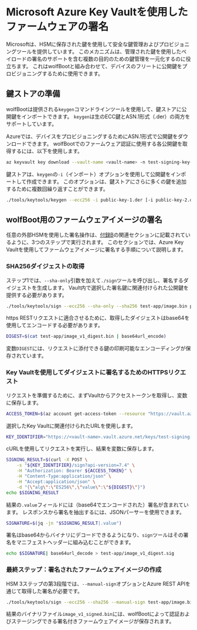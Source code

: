 # Microsoft Azure Key Vaultを使用したファームウェアの署名

Microsoftは、HSMに保存された鍵を使用して安全な鍵管理およびプロビジョニングツールを提供しています。
このメカニズムは、管理された鍵を使用したペイロードの署名のサポートを含む複数の目的のための鍵管理を一元化するのに役立ちます。
これはwolfBootと組み合わせて、デバイスのフリートに公開鍵をプロビジョニングするために使用できます。

## 鍵ストアの準備

wolfBootは提供される`keygen`コマンドラインツールを使用して、鍵ストアに公開鍵をインポートできます。
`keygen`は生のECC鍵とASN.1形式（.der）の両方をサポートしています。

Azureでは、デバイスをプロビジョニングするためにASN.1形式で公開鍵をダウンロードできます。
wolfBootでのファームウェア認証に使用する各公開鍵を取得するには、以下を使用します。

```sh
az keyvault key download --vault-name <vault-name> -n test-signing-key-1 -e DER -f public-key-1.der
```

鍵ストアは、`keygen`の`-i`（インポート）オプションを使用して公開鍵をインポートして作成できます。
このオプションは、鍵ストアにさらに多くの鍵を追加するために複数回繰り返すことができます。

```sh
./tools/keytools/keygen --ecc256 -i public-key-1.der [-i public-key-2.der ...]
```

## wolfBoot用のファームウェアイメージの署名

任意の外部HSMを使用した署名操作は、[付録B](appendix02.md)の関連セクションに記載されているように、3つのステップで実行されます。
このセクションでは、Azure Key Vaultを使用してファームウェアイメージに署名する手順について説明します。

### SHA256ダイジェストの取得

ステップ1では、`--sha-only`引数を加えて`./sign`ツールを呼び出し、署名するダイジェストを生成します。
Vault内で選択した署名鍵に関連付けられた公開鍵を提供する必要があります。

```sh
./tools/keytools/sign --ecc256 --sha-only --sha256 test-app/image.bin public-key-1.der 1
```

https RESTリクエストに適合させるために、取得したダイジェストはbase64を使用してエンコードする必要があります。

```sh
DIGEST=$(cat test-app/image_v1_digest.bin | base64url_encode)
```

変数`DIGEST`には、リクエストに添付できる鍵の印刷可能なエンコーディングが保存されています。

### Key Vaultを使用してダイジェストに署名するためのHTTPSリクエスト

リクエストを準備するために、まずVaultからアクセストークンを取得し、変数に保存します。

```sh
ACCESS_TOKEN=$(az account get-access-token --resource "https://vault.azure.net" --query "accessToken" -o tsv)
```

選択したKey Vaultに関連付けられたURLを使用します。

```sh
KEY_IDENTIFIER="https://<vault-name>.vault.azure.net/keys/test-signing-key"
```

cURLを使用してリクエストを実行し、結果を変数に保存します。

```sh
SIGNING_RESULT=$(curl -X POST \
    -s "${KEY_IDENTIFIER}/sign?api-version=7.4" \
    -H "Authorization: Bearer ${ACCESS_TOKEN}" \
    -H "Content-Type:application/json" \
    -H "Accept:application/json" \
    -d "{\"alg\":\"ES256\",\"value\":\"${DIGEST}\"}")
echo $SIGNING_RESULT
```

結果の`.value`フィールドには（base64でエンコードされた）署名が含まれています。
レスポンスから署名を抽出するには、JSONパーサーを使用できます。

```sh
SIGNATURE=$(jq -jn "$SIGNING_RESULT|.value")
```

署名はbase64からバイナリにデコードできるようになり、`sign`ツールはその署名をマニフェストヘッダーに組み込むことができます。

```sh
echo $SIGNATURE| base64url_decode > test-app/image_v1_digest.sig
```

### 最終ステップ：署名されたファームウェアイメージの作成

HSM 3ステップの第3段階では、`--manual-sign`オプションとAzure REST APIを通じて取得した署名が必要です。

```sh
./tools/keytools/sign --ecc256 --sha256 --manual-sign test-app/image.bin test-signin-key_pub.der 1 test-app/image_v1_digest.sig
```

結果のバイナリファイル`image_v1_signed.bin`には、wolfBootによって認証およびステージングできる署名付きファームウェアイメージが保存されます。
